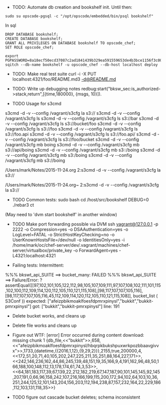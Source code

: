 
* TODO: Automate db creation and bookshelf init.
Until then:

`sudo su opscode-pgsql -c "/opt/opscode/embedded/bin/psql bookshelf"`

In sql
```
DROP DATABASE bookshelf;
CREATE DATABASE bookshelf;
GRANT ALL PRIVILEGES ON DATABASE bookshelf TO opscode_chef;
SET ROLE opscode_chef;
```


```
export PGPASSWORD=8a18ecf50ecd37087c2ad1841439b329ea591559653de4b3bce1156f3c00
sqitch --db-name bookshelf -u opscode_chef --db-host localhost deploy
```


* TODO: Make real test suite
curl -i -X PUT  localhost:4321/foo/README.md3  -d@README.md


* TODO: Write up debugging notes
redbug:start("bksw_sec:is_authorized->stack,return",[{time,180000}, {msgs, 10}]).




* TODO Usage for s3cmd 

s3cmd -d -v --config /vagrant/s3cfg la s3://
s3cmd -d -v --config /vagrant/s3cfg ls
s3cmd -d -v --config /vagrant/s3cfg ls s3://bar
s3cmd -d -v --config /vagrant/s3cfg ls s3://bucket/foo
s3cmd -d -v --config /vagrant/s3cfg ls s3://foo
s3cmd -d -v --config /vagrant/s3cfg ls s3://foo.api
s3cmd -d -v --config /vagrant/s3cfg ls s3://foo.api/
s3cmd -d -v --config /vagrant/s3cfg ls s3://foo/bucket
s3cmd -d -v --config /vagrant/s3cfg mb boing
s3cmd -d -v --config /vagrant/s3cfg mb s3://api/boing
s3cmd -d -v --config /vagrant/s3cfg mb s3::/boing
s3cmd -d -v --config /vagrant/s3cfg mb s3:/boing
s3cmd -d -v --config /vagrant/s3cfg mb s3://boing

/Users/mark/Notes/2015-11-24.org
2:s3cmd -d -v --config /vagrant/s3cfg la s3://

/Users/mark/Notes/2015-11-24.org~
2:s3cmd -d -v --config /vagrant/s3cfg la s3://

* TODO Common tests:
sudo bash
cd /host/src/bookshelf
DEBUG=0 ./rebar3 ct

(May need to 'dvm start bookshelf' in another window)


* TODO Make port forwarding possible via DVM
 ssh vagrant@127.0.0.1 -p 2222 -o Compression=yes -o DSAAuthentication=yes -o LogLevel=FATAL -o StrictHostKeyChecking=no -o UserKnownHostsFile=/dev/null -o IdentitiesOnly=yes -i /home/mark/oc/chef-server/dev/.vagrant/machines/chef-server/virtualbox/private_key -o ForwardAgent=yes -L4321:localhost:4321

* Failing tests:
Intermittent:

%%% bkswt_api_SUITE ==> bucket_many: FAILED
%%% bkswt_api_SUITE ==> 
Failure/Error: ?assertEqual([[97,102,101,105,122,112,98,105,107,109,111,97,107,108,102,111,101,115,102,100,112,109,114,120,112,105,110,121,115,108],[98,117,107,107,105,116],[98,117,107,107,105,116,45,112,109,114,120,112,105,110,121,115,108]], bucket_list ( S3Conf ))
  expected: ["afeizpbikmoaklfoesfdpmrxpinysl","bukkit","bukkit-pmrxpinysl"]
       got: ["bukkit","bukkit-pmrxpinysl"]      line: 191

* Delete bucket works, and cleans up
* Delete file works and cleans up
* Figure out WTF:
[error] Error occurred during content download: missing chunk 1 {db_file,<<"bukkit">>,658,<<"afeizpbikmoaklfoesfdpmrxpinysl/hbqrpkbukshpuxwrkpozbbaavgivvx">>,1733,{datetime,{{2016,1,12},{9,29,2}}},2155,true,200000,4,<<172,51,20,71,40,105,202,247,225,211,35,251,88,164,227,171>>,<<242,146,236,162,44,86,245,139,48,151,19,35,166,9,4,191,162,96,48,50,166,188,100,148,112,13,178,174,61,74,3,53>>,<<64,181,183,117,39,67,139,22,212,182,219,67,147,187,90,101,145,145,92,145,207,191,0,66,96,158,242,107,216,166,199,115,200,172,94,102,64,103,10,36,251,244,125,12,101,143,204,156,203,112,194,238,87,157,232,164,22,229,186,112,103,131,118,35>>} 

* TODO figure out cascade bucket deletes; schema inconsistent
